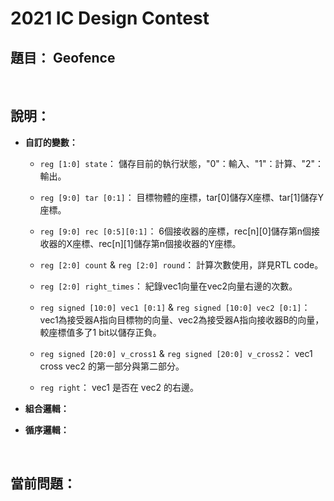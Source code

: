 # 2021 IC Design Contest

## <b>題目：</b> Geofence

<br>


## <b>說明：</b>

- <b>自訂的變數：</b>
    - ``` reg [1:0] state ```：
        儲存目前的執行狀態，"0"：輸入、"1"：計算、"2"：輸出。

    - ``` reg [9:0] tar [0:1] ```：
        目標物體的座標，tar[0]儲存X座標、tar[1]儲存Y座標。

    - ``` reg [9:0] rec [0:5][0:1] ```：
        6個接收器的座標，rec[n][0]儲存第n個接收器的X座標、rec[n][1]儲存第n個接收器的Y座標。

    - ``` reg [2:0] count ``` & ``` reg [2:0] round ```：
        計算次數使用，詳見RTL code。

    - ``` reg [2:0] right_times ```：
        紀錄vec1向量在vec2向量右邊的次數。

    - ``` reg signed [10:0] vec1 [0:1] ``` & ``` reg signed [10:0] vec2 [0:1] ```：
        vec1為接受器A指向目標物的向量、vec2為接受器A指向接收器B的向量，較座標值多了1 bit以儲存正負。

    - ``` reg signed [20:0] v_cross1 ``` & ``` reg signed [20:0] v_cross2 ```：
        vec1 cross vec2 的第一部分與第二部分。

    - ``` reg right ```：
        vec1 是否在 vec2 的右邊。

- <b>組合邏輯：</b>

- <b>循序邏輯：</b>

<br>


## <b>當前問題：</b>
